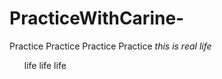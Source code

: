 # PracticeWithCarine-
Practice Practice Practice Practice 
*this is real life*
<ul>life life life</ul>